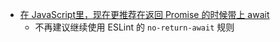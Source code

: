 - [在 JavaScript里，现在更推荐在返回 Promise 的时候带上 await](https://x.com/thecuvii/status/1931239192425910550)
	- 不再建议继续使用 ESLint 的 `no-return-await` 规则